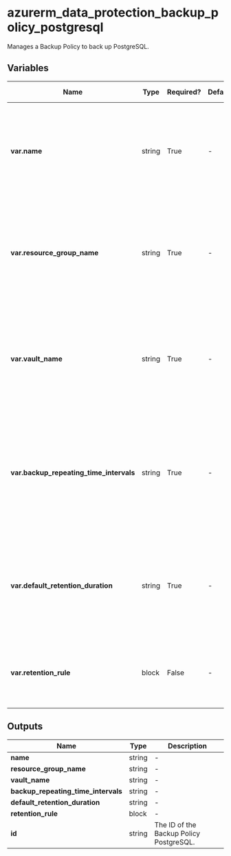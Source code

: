 # azurerm_data_protection_backup_policy_postgresql

Manages a Backup Policy to back up PostgreSQL.

## Variables

| Name | Type | Required? | Default  | possible values | Description |
| ---- | ---- | --------- | -------- | ----------- | ----------- |
| **var.name** | string | True | -  |  -  | The name which should be used for this Backup Policy PostgreSQL. Changing this forces a new Backup Policy PostgreSQL to be created. | 
| **var.resource_group_name** | string | True | -  |  -  | The name of the Resource Group where the Backup Policy PostgreSQL should exist. Changing this forces a new Backup Policy PostgreSQL to be created. | 
| **var.vault_name** | string | True | -  |  -  | The name of the Backup Vault where the Backup Policy PostgreSQL should exist. Changing this forces a new Backup Policy PostgreSQL to be created. | 
| **var.backup_repeating_time_intervals** | string | True | -  |  -  | Specifies a list of repeating time interval. It supports weekly back. It should follow `ISO 8601` repeating time interval. Changing this forces a new Backup Policy PostgreSQL to be created. | 
| **var.default_retention_duration** | string | True | -  |  -  | The duration of default retention rule. It should follow `ISO 8601` duration format. Changing this forces a new Backup Policy PostgreSQL to be created. | 
| **var.retention_rule** | block | False | -  |  -  | One or more `retention_rule` blocks. Changing this forces a new Backup Policy PostgreSQL to be created. | 



## Outputs

| Name | Type | Description |
| ---- | ---- | --------- | 
| **name** | string  | - | 
| **resource_group_name** | string  | - | 
| **vault_name** | string  | - | 
| **backup_repeating_time_intervals** | string  | - | 
| **default_retention_duration** | string  | - | 
| **retention_rule** | block  | - | 
| **id** | string  | The ID of the Backup Policy PostgreSQL. | 